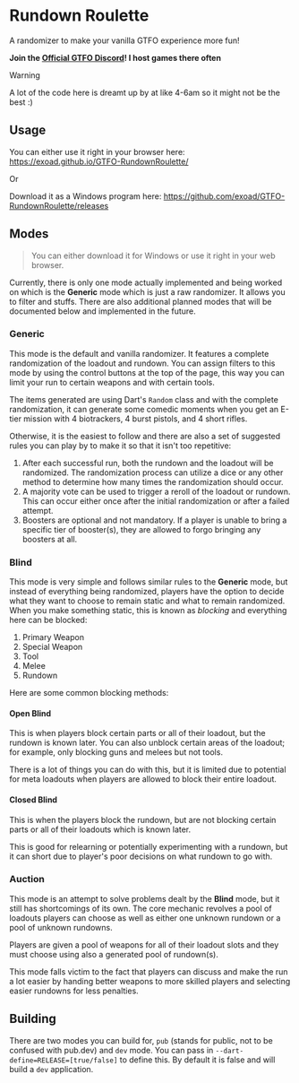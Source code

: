 # Rundown Roulette

A randomizer to make your vanilla GTFO experience more fun!

**Join the [Official GTFO Discord](https://www.discord.com/invite/gtfo)! I host games there often**

> [!WARNING]
> A lot of the code here is dreamt up by at like 4-6am so it might not be the best :)

## Usage

You can either use it right in your browser here: https://exoad.github.io/GTFO-RundownRoulette/

Or

Download it as a Windows program here: https://github.com/exoad/GTFO-RundownRoulette/releases

## Modes

> You can either download it for Windows or use it right in your web browser.

Currently, there is only one mode actually implemented and being worked on which is the
**Generic** mode which is just a raw randomizer. It allows you to filter and stuffs. There are also
additional planned modes that will be documented below and implemented in the future.

### Generic

This mode is the default and vanilla randomizer. It features a complete randomization of the loadout
and rundown. You can assign filters to this mode by using the control buttons at the top of the page,
this way you can limit your run to certain weapons and with certain tools.

The items generated are using Dart's `Random` class and with the complete randomization, it can
generate some comedic moments when you get an E-tier mission with 4 biotrackers, 4 burst pistols, and
4 short rifles.

Otherwise, it is the easiest to follow and there are also a set of suggested rules you can play by
to make it so that it isn't too repetitive:

1. After each successful run, both the rundown and the loadout will be randomized. The randomization process can utilize a dice or any other method to determine how many times the randomization should occur.
2. A majority vote can be used to trigger a reroll of the loadout or rundown. This can occur either once after the initial randomization or after a failed attempt.
3. Boosters are optional and not mandatory. If a player is unable to bring a specific tier of booster(s), they are allowed to forgo bringing any boosters at all.

### Blind

This mode is very simple and follows similar rules to the **Generic** mode, but instead of everything being
randomized, players have the option to decide what they want to choose to remain static and what to remain
randomized. When you make something static, this is known as *blocking* and everything here can be blocked:

1. Primary Weapon
2. Special Weapon
3. Tool
4. Melee
5. Rundown

Here are some common blocking methods:

#### Open Blind

This is when players block certain parts or all of their loadout, but the rundown is known later. You can
also unblock certain areas of the loadout; for example, only blocking guns and melees but not tools.

There is a lot of things you can do with this, but it is limited due to potential for meta loadouts when players
are allowed to block their entire loadout.

#### Closed Blind

This is when the players block the rundown, but are not blocking certain parts or all of their loadouts which is
known later.

This is good for relearning or potentially experimenting with a rundown, but it can short due to player's poor
decisions on what rundown to go with.

### Auction

This mode is an attempt to solve problems dealt by the **Blind** mode, but it still has shortcomings of its own.
The core mechanic revolves a pool of loadouts players can choose as well as either one unknown rundown or a pool
of unknown rundowns.

Players are given a pool of weapons for all of their loadout slots and they must choose using also a generated pool
of rundown(s).

This mode falls victim to the fact that players can discuss and make the run a lot easier by handing better weapons
to more skilled players and selecting easier rundowns for less penalties.

## Building

There are two modes you can build for, `pub` (stands for public, not to be confused with pub.dev) and `dev` mode. You can pass in `--dart-define=RELEASE=[true/false]` to define this. By default it is false and will build a `dev` application.